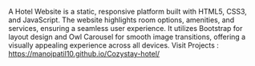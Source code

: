 A Hotel Website is a static, responsive platform built with HTML5, CSS3, and JavaScript. The website highlights room options, amenities, and services, ensuring a seamless user experience. It utilizes Bootstrap for layout design and Owl Carousel for smooth image transitions, offering a visually appealing experience across all devices.
Visit Projects : https://manojpatil10.github.io/Cozystay-hotel/
